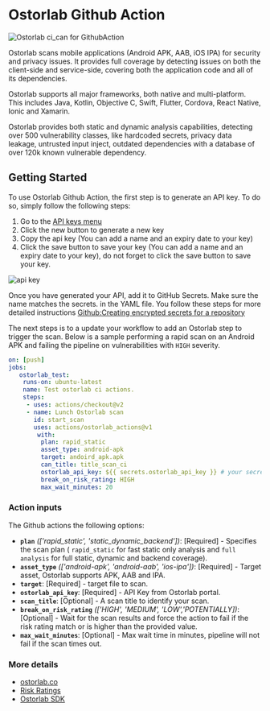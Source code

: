 # Ostorlab Github Action
![Ostorlab ci_can for GithubAction](https://i.ibb.co/XF3cwWw/image.png)

Ostorlab scans mobile applications (Android APK, AAB, iOS IPA) for security and privacy issues. It provides full
coverage by detecting issues on both the client-side and service-side, covering both the application code and
all of its dependencies.

Ostorlab supports all major frameworks, both native and multi-platform. This includes Java, Kotlin, Objective C,
Swift, Flutter, Cordova, React Native, Ionic and Xamarin.

Ostorlab provides both static and dynamic analysis capabilities, detecting over 500 vulnerability classes, like
hardcoded secrets, privacy data leakage, untrusted input inject, outdated dependencies with a database of over 120k
known vulnerable dependency. 

## Getting Started

To use Ostorlab Github Action, the first step is to generate an API key. To do so, simply follow the following steps:

1. Go to the [API keys menu](https://report.ostorlab.co/library/api/)
2. Click the new button to generate a new key
3. Copy the api key (You can add a name and an expiry date to your key)
4. Click the save button to save your key
 (You can add a name and an expiry date to your key), do not forget to click the save button to save your key.

![api key](https://github.com/jenkinsci/ostorlab-plugin/raw/master/images/jenkins-apikey.png)

Once you have generated your API, add it to GitHub Secrets. Make sure the name matches the secrets.<name> in the YAML
file. You follow these steps for more detailed instructions [Github:Creating encrypted secrets for a repository](https://docs.github.com/en/actions/security-guides/encrypted-secrets#creating-encrypted-secrets-for-a-repository)

The next steps is to a update your workflow to add an Ostorlab step to trigger the scan. Below is a sample performing
a rapid scan on an Android APK and failing the pipeline on vulnerabilities with `HIGH` severity.
    
```yaml   
on: [push]  
jobs:
   ostorlab_test:
   	runs-on: ubuntu-latest
   	name: Test ostorlab ci actions.
   	steps:
   	 - uses: actions/checkout@v2
   	 - name: Lunch Ostorlab scan
   	   id: start_scan
   	   uses: actions/ostorlab_actions@v1
   		with:
   		 plan: rapid_static 
   		 asset_type: android-apk 
   		 target: andoird_apk.apk
   		 can_title: title_scan_ci
   		 ostorlab_api_key: ${{ secrets.ostorlab_api_key }} # your secret api key.
   		 break_on_risk_rating: HIGH 
   		 max_wait_minutes: 20 
```   
    
### Action inputs 

The Github actions the following options:
    
 - **`plan`** *(['rapid_static', 'static_dynamic_backend'])*: [Required] - Specifies the scan plan ( `rapid_static` for fast static only analysis and `full analysis` for full static, dynamic and backend coverage).
- **`asset_type`** *(['android-apk', 'android-aab', 'ios-ipa'])*: [Required] - Target asset, Ostorlab supports APK, AAB and IPA.    
- **`target`**: [Required] - target file to scan.    
- **`ostorlab_api_key`**: [Required] -  API Key from Ostorlab portal.     
- **`scan_title`**: [Optional] - A scan title to identify your scan.
- **`break_on_risk_rating`** *(['HIGH', 'MEDIUM', 'LOW','POTENTIALLY])*: [Optional] -  Wait for the scan results and force the action to fail if the risk rating match or is higher than the provided value.    
- **`max_wait_minutes`**: [Optional] - Max wait time in minutes, pipeline will not fail if the scan times out.

### More details   
- [ostorlab.co](https://www.ostorlab.co/)  
- [Risk Ratings](https://docs.ostorlab.co/guide/#risk-ratings)  
- [Ostorlab SDK](https://github.com/ostorlab/ostorlab)
